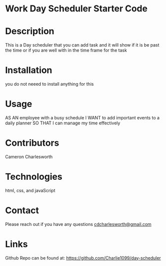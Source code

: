 # Work Day Scheduler Starter Code
# Description
This is a Day scheduler that you can add task and it will show if it is be past the time or if you are well with in the time frame for the task

# Installation
you do not neeed to install anything for this

# Usage 
AS AN employee with a busy schedule
I WANT to add important events to a daily planner
SO THAT I can manage my time effectively

# Contributors
Cameron Charlesworth

# Technologies
html, css, and javaScript

# Contact
Please reach out if you have any questions cdcharlesworth@gmail.com

# Links
Github Repo can be found at: https://github.com/Charlie1099/day-scheduler